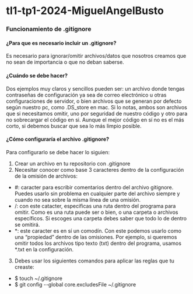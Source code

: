 # tl1-tp1-2024-MiguelAngelBusto

### **Funcionamiento de .gitignore**

#### **¿Para que es necesario incluir un .gitignore?**

Es necesario para ignorar/omitir archivos/datos que nosotros creamos que no sean de importancia o que no deban saberse.

#### **¿Cuándo se debe hacer?**

Dos ejemplos muy claros y sencillos pueden ser: un archivo donde tengas contraseñas de configuración ya sea de correo electrónico u otras configuraciones de servidor, o bien archivos que se generan por defecto según nuestro pc, como .DS_store en mac.
Si lo notas, ambos son archivos que si necesitamos omitir, uno por seguridad de nuestro código y otro para no sobrecargar el código en si. Aunque el mejor código en sí no es el más corto, si debemos buscar que sea lo más limpio posible.

#### **¿Cómo configuraría el archivo .gitignore?**

Para configurarlo se debe hacer lo siguien:
1. Crear un archivo en tu repositorio con .gitignore
2. Necesitar conocer como base 3 caracteres dentro de la configuración de la omisión de archivos:

- #: caracter para escribir comentarios dentro del archivo gitignore. Puedes usarlo sin problema en cualquier parte del archivo siempre y cuando no sea sobre la misma línea de una omisión.
- /: con este catacter, especificas una ruta dentro del programa para omitir. Como es una ruta puede ser o bien, o una carpeta o archivos específicos. Si escoges una carpeta debes saber que todo lo de dentro se omitirá.
- *: este caracter es en sí un comodín. Con este podemos usarlo como una “propiedad” dentro de las omisiones. Por ejemplo, si queremos omitir todos los archivos tipo texto (txt) dentro del programa, usamos *.txt en la configuración.

3. Debes usar los siguientes comandos para aplicar las reglas que tu creaste: 
- $ touch ~/.gitignore
- $ git config --global core.excludesFile ~/.gitignore
